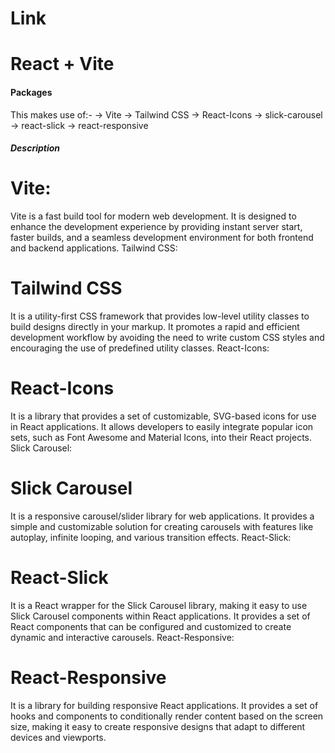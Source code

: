 # Link 



# React + Vite

#### Packages

This makes use of:- 
  -> Vite
  -> Tailwind CSS
  -> React-Icons
  -> slick-carousel
  -> react-slick
  -> react-responsive

##### Description

# Vite:

Vite is a fast build tool for modern web development. It is designed to enhance the development experience by providing instant server start, faster builds, and a seamless development environment for both frontend and backend applications.
Tailwind CSS:

# Tailwind CSS 
It is a utility-first CSS framework that provides low-level utility classes to build designs directly in your markup. It promotes a rapid and efficient development workflow by avoiding the need to write custom CSS styles and encouraging the use of predefined utility classes.
React-Icons:

# React-Icons
It is a library that provides a set of customizable, SVG-based icons for use in React applications. It allows developers to easily integrate popular icon sets, such as Font Awesome and Material Icons, into their React projects.
Slick Carousel:

# Slick Carousel 
It is a responsive carousel/slider library for web applications. It provides a simple and customizable solution for creating carousels with features like autoplay, infinite looping, and various transition effects.
React-Slick:

# React-Slick
It is a React wrapper for the Slick Carousel library, making it easy to use Slick Carousel components within React applications. It provides a set of React components that can be configured and customized to create dynamic and interactive carousels.
React-Responsive:

# React-Responsive 
It is a library for building responsive React applications. It provides a set of hooks and components to conditionally render content based on the screen size, making it easy to create responsive designs that adapt to different devices and viewports.




